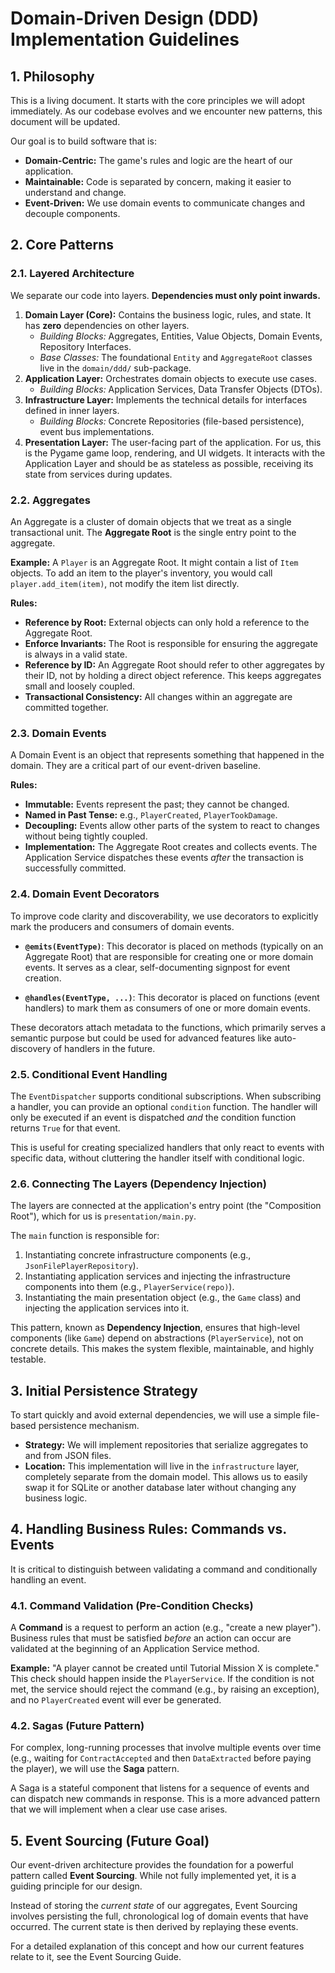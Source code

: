 # Domain-Driven Design (DDD) Implementation Guidelines

## 1. Philosophy

This is a living document. It starts with the core principles we will adopt immediately. As our codebase evolves and we encounter new patterns, this document will be updated.

Our goal is to build software that is:
- **Domain-Centric:** The game's rules and logic are the heart of our application.
- **Maintainable:** Code is separated by concern, making it easier to understand and change.
- **Event-Driven:** We use domain events to communicate changes and decouple components.

## 2. Core Patterns

### 2.1. Layered Architecture

We separate our code into layers. **Dependencies must only point inwards.**

1.  **Domain Layer (Core):** Contains the business logic, rules, and state. It has **zero** dependencies on other layers.
    -   *Building Blocks:* Aggregates, Entities, Value Objects, Domain Events, Repository Interfaces.
    -   *Base Classes:* The foundational `Entity` and `AggregateRoot` classes live in the `domain/ddd/` sub-package.
2.  **Application Layer:** Orchestrates domain objects to execute use cases.
    -   *Building Blocks:* Application Services, Data Transfer Objects (DTOs).
3.  **Infrastructure Layer:** Implements the technical details for interfaces defined in inner layers.
    -   *Building Blocks:* Concrete Repositories (file-based persistence), event bus implementations.
4.  **Presentation Layer:** The user-facing part of the application. For us, this is the Pygame game loop, rendering, and UI widgets. It interacts with the Application Layer and should be as stateless as possible, receiving its state from services during updates.

### 2.2. Aggregates

An Aggregate is a cluster of domain objects that we treat as a single transactional unit. The **Aggregate Root** is the single entry point to the aggregate.

**Example:** A `Player` is an Aggregate Root. It might contain a list of `Item` objects. To add an item to the player's inventory, you would call `player.add_item(item)`, not modify the item list directly.

**Rules:**
- **Reference by Root:** External objects can only hold a reference to the Aggregate Root.
- **Enforce Invariants:** The Root is responsible for ensuring the aggregate is always in a valid state.
- **Reference by ID:** An Aggregate Root should refer to other aggregates by their ID, not by holding a direct object reference. This keeps aggregates small and loosely coupled.
- **Transactional Consistency:** All changes within an aggregate are committed together.

### 2.3. Domain Events

A Domain Event is an object that represents something that happened in the domain. They are a critical part of our event-driven baseline.

**Rules:**
- **Immutable:** Events represent the past; they cannot be changed.
- **Named in Past Tense:** e.g., `PlayerCreated`, `PlayerTookDamage`.
- **Decoupling:** Events allow other parts of the system to react to changes without being tightly coupled.
- **Implementation:** The Aggregate Root creates and collects events. The Application Service dispatches these events *after* the transaction is successfully committed.

### 2.4. Domain Event Decorators

To improve code clarity and discoverability, we use decorators to explicitly mark the producers and consumers of domain events.

-   **`@emits(EventType)`**: This decorator is placed on methods (typically on an Aggregate Root) that are responsible for creating one or more domain events. It serves as a clear, self-documenting signpost for event creation.

-   **`@handles(EventType, ...)`**: This decorator is placed on functions (event handlers) to mark them as consumers of one or more domain events.

These decorators attach metadata to the functions, which primarily serves a semantic purpose but could be used for advanced features like auto-discovery of handlers in the future.

### 2.5. Conditional Event Handling

The `EventDispatcher` supports conditional subscriptions. When subscribing a handler, you can provide an optional `condition` function. The handler will only be executed if an event is dispatched *and* the condition function returns `True` for that event.

This is useful for creating specialized handlers that only react to events with specific data, without cluttering the handler itself with conditional logic.

### 2.6. Connecting The Layers (Dependency Injection)

The layers are connected at the application's entry point (the "Composition Root"), which for us is `presentation/main.py`.

The `main` function is responsible for:
1.  Instantiating concrete infrastructure components (e.g., `JsonFilePlayerRepository`).
2.  Instantiating application services and injecting the infrastructure components into them (e.g., `PlayerService(repo)`).
3.  Instantiating the main presentation object (e.g., the `Game` class) and injecting the application services into it.

This pattern, known as **Dependency Injection**, ensures that high-level components (like `Game`) depend on abstractions (`PlayerService`), not on concrete details. This makes the system flexible, maintainable, and highly testable.

## 3. Initial Persistence Strategy

To start quickly and avoid external dependencies, we will use a simple file-based persistence mechanism.

- **Strategy:** We will implement repositories that serialize aggregates to and from JSON files.
- **Location:** This implementation will live in the `infrastructure` layer, completely separate from the domain model. This allows us to easily swap it for SQLite or another database later without changing any business logic.

## 4. Handling Business Rules: Commands vs. Events

It is critical to distinguish between validating a command and conditionally handling an event.

### 4.1. Command Validation (Pre-Condition Checks)

A **Command** is a request to perform an action (e.g., "create a new player"). Business rules that must be satisfied *before* an action can occur are validated at the beginning of an Application Service method.

**Example:** "A player cannot be created until Tutorial Mission X is complete." This check should happen inside the `PlayerService`. If the condition is not met, the service should reject the command (e.g., by raising an exception), and no `PlayerCreated` event will ever be generated.

### 4.2. Sagas (Future Pattern)

For complex, long-running processes that involve multiple events over time (e.g., waiting for `ContractAccepted` and then `DataExtracted` before paying the player), we will use the **Saga** pattern.

A Saga is a stateful component that listens for a sequence of events and can dispatch new commands in response. This is a more advanced pattern that we will implement when a clear use case arises.

## 5. Event Sourcing (Future Goal)

Our event-driven architecture provides the foundation for a powerful pattern called **Event Sourcing**. While not fully implemented yet, it is a guiding principle for our design.

Instead of storing the *current state* of our aggregates, Event Sourcing involves persisting the full, chronological log of domain events that have occurred. The current state is then derived by replaying these events.

For a detailed explanation of this concept and how our current features relate to it, see the Event Sourcing Guide.
